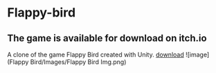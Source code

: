 # Flappy-bird
## The game is available for download on itch.io 
A clone of the game Flappy Bird created with Unity.
[download]([https://www.example.com](https://sky-king1.itch.io/flappy-bird))
![image](Flappy Bird/Images/Flappy Bird Img.png)
